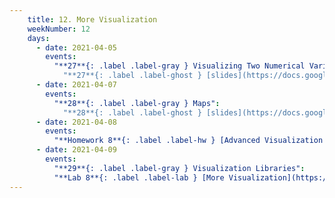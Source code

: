```yaml
---
    title: 12. More Visualization
    weekNumber: 12
    days:
      - date: 2021-04-05
        events:
          "**27**{: .label .label-gray } Visualizing Two Numerical Variables":
            "**27**{: .label .label-ghost } [slides](https://docs.google.com/presentation/d/17K9pAJPpvA0qlDAv181R6sXBdkHK6leLrnloRCEgGxA/edit?usp=sharing) • [code](https://datahub.berkeley.edu/hub/user-redirect/git-sync?repo=https://github.com/surajrampure/data-94-sp21&subPath=lecture/lec27/lec27.ipynb) • [code HTML](resources/assets/lecture/lec27/lec27.html) • [QC](https://edstem.org/us/courses/3251/lessons/12282/slides/59720) • readings: [CIT 7.0](https://inferentialthinking.com/chapters/07/Visualization.html)"
      - date: 2021-04-07
        events:
          "**28**{: .label .label-gray } Maps":
            "**28**{: .label .label-ghost } [slides](https://docs.google.com/presentation/d/1nioKYPs0xulH5sk-R2550EXNxyEWF4gnOb9aSgwML7Q/edit?usp=sharing) • [code](https://datahub.berkeley.edu/hub/user-redirect/git-sync?repo=https://github.com/surajrampure/data-94-sp21&subPath=lecture/lec28/lec28.ipynb) • [code HTML](resources/assets/lecture/lec28/lec28.html) • [QC](https://edstem.org/us/courses/3251/lessons/12314/slides/59891) • readings: [CIT 8.5](https://inferentialthinking.com/chapters/08/5/Bike_Sharing_in_the_Bay_Area.html)"
      - date: 2021-04-08
        events:
          "**Homework 8**{: .label .label-hw } [Advanced Visualization Techniques](https://datahub.berkeley.edu/hub/user-redirect/git-sync?repo=https://github.com/surajrampure/data-94-sp21&subPath=hw/hw08/hw08.ipynb) **(due Apr. 20)**":
      - date: 2021-04-09
        events:
          "**29**{: .label .label-gray } Visualization Libraries":
          "**Lab 8**{: .label .label-lab } [More Visualization](https://datahub.berkeley.edu/hub/user-redirect/git-sync?repo=https://github.com/surajrampure/data-94-sp21&subPath=lab/lab08/lab08.ipynb)":
---
```

